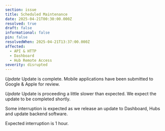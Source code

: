 ```yaml
---
section: issue
title: Scheduled Maintenance
date: 2025-04-21T00:30:00.000Z
resolved: true
draft: false
informational: false
pin: false
resolvedWhen: 2025-04-21T13:37:00.000Z
affected:
  - API & HTTP
  - Dashboard
  - Hub Remote Access
severity: disrupted
---
```

*Update* Update is complete. Mobile applications have been submitted to Google & Apple for review.

*Update* Update is proceeding a little slower than expected. We expect the update to be completed shortly.

Some interruption is expected as we release an update to Dashboard, Hubs and update backend software.

Expected interruption is 1 hour.
